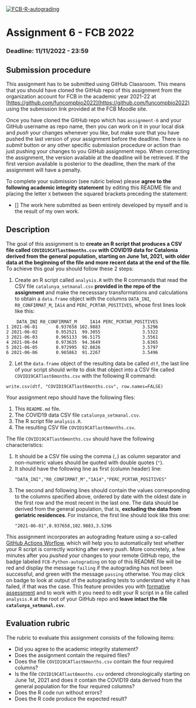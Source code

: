 [![FCB-R-autograding](../../actions/workflows/fcb_autograding.yml/badge.svg)](../../actions?query=workflow%3AFCB-R-autograding)

# Assignment 6 - FCB 2022
### Deadline: 11/11/2022 - 23:59

## Submission procedure

This assignment has to be submitted using GitHub Classroom. This
means that you should have cloned the GitHub repo of this assignment from
the organization account for FCB in the academic year 2021-22 at
[https://github.com/funcompbio2022](https://github.com/funcompbio2022)
using the submission link provided at the FCB Moodle site.

Once you have cloned the GitHub repo which has `assignment-6` and your
GitHub username as repo name, then you can work on it in your local disk
and _push_ your changes whenever you like, but make sure that you have pushed
the last version of your assignment before the deadline. There is no
_submit_ button or any other specific submission procedure or action than
just pushing your changes to you GitHub assignment repo. When correcting the
assignment, the version available at the deadline will be retrieved. If the
first version available is posterior to the deadline, then the mark of the
assignment will have a penalty.

To complete your submission (see rubric below) please **agree to the following
academic integrity statement** by editing this README file and placing the
letter `X` between the squared brackets preceding the statement:

- [] The work here submitted as been entirely developed by myself and is the
  result of my own work.

## Description

The goal of this assignment is to **create an R script that produces a CSV file
called `COVID19CATlast6months.csv` with COVID19 data for Catalonia derived from
the general population, starting on June 1st, 2021, with older data at the
beginning of the file and more recent data at the end of the file**. To achieve
this goal you should follow these 2 steps:

  1. Create an R script called `analysis.R` with the R commands that
  read the CSV file `catalunya_setmanal.csv` **provided in the repo
  of the assignment** and make the necesssary transformations and
  calculations to obtain a `data.frame` object with the columns
  `DATA_INI`, `R0_CONFIRMAT_M`, `IA14` and `PERC_PCRTAR_POSITIVES`,
  whose first lines look like this:

  ```
      DATA_INI R0_CONFIRMAT_M     IA14 PERC_PCRTAR_POSITIVES
1 2021-06-01       0.937658 102.9883                3.5296
2 2021-06-02       0.952521  99.3055                3.5322
3 2021-06-03       0.965133  96.5175                3.5561
4 2021-06-04       0.973635  94.3649                3.6365
5 2021-06-05       0.972995  92.0826                3.5797
6 2021-06-06       0.965863  91.2267                3.5496
  ```

  2. Let the `data.frame` object of the resulting data be called `dtf`,
  the last line of your script should write to disk that object
  into a CSV file called `COVID19CATlast6months.csv` with the
  following R command:

  ```
  write.csv(dtf, "COVID19CATlast6months.csv", row.names=FALSE)
  ```

Your assignment repo should have the following files:

  1. This `README.md` file.
  2. The COVID19 data CSV file `catalunya_setmanal.csv`.
  3. The R script file `analysis.R`.
  4. The resulting CSV file `COVID19CATlast6months.csv`.

The file `COVID19CATlast6months.csv` should have the following
characteristics:

  1. It should be a CSV file using the comma (`,`) as column separator and
     non-numeric values should be quoted with double quotes (`"`).
  2. It should have the following line as first (column header) line:
     ```
     "DATA_INI","R0_CONFIRMAT_M","IA14","PERC_PCRTAR_POSITIVES"
     ```
  3. The second and following lines should contain the values corresponding
     to the columns specified above, ordered by date with the oldest date in
     the first row and the most recent in the last one. The data should be
     derived from the general population, that is, **excluding the data
     from geriatric residences**. For instance, the first line should look
     like this one:
     ```
     "2021-06-01",0.937658,102.9883,3.5296
     ```

This assignment incorporates an autograding feature using a so-called
[GitHub Actions Worflow](https://github.com/features/actions), which will
help you to automatically test whether your R script is
correctly working after every _push_. More concretely, a few minutes after
you _pushed_ your changes to your remote GitHub repo, the badge labeled
`FCB-Python-autograding` on top of this README file will be red and display
the message `failing` if the autograding has not been successful, and
green with the message `passing` otherwise. You may click on badge to
look at output of the autograding tests to understand why it has failed,
if that was the case. This feature provides you with
[formative assessment](https://en.wikipedia.org/wiki/Formative_assessment)
and to work with it you need to edit your R script in a file called
`analysis.R` at the root of your GitHub repo and **leave intact the file
`catalunya_setmanal.csv`**.

## Evaluation rubric

The rubric to evaluate this assignment consists of the following items:

  * Did you agree to the academic integrity statement?
  * Does the assignment contain the required files?
  * Does the file `COVID19CATlast6months.csv` contain the four required columns?
  * Is the file `COVID19CATlast6months.csv` ordered chronologically starting
    on June 1st, 2021 and does it contain the COVID19 data derived from the
    general population for the four required columns?
  * Does the R code run without errors?
  * Does the R code produce the expected result?
